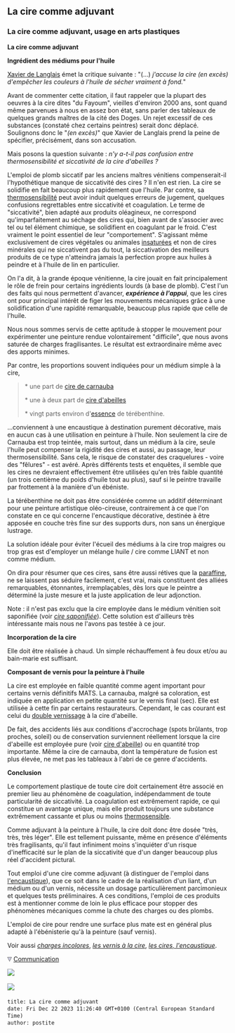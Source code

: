 ## La cire comme adjuvant
### La cire comme adjuvant, usage en arts plastiques
 **La cire comme adjuvant**

**Ingrédient des médiums pour l'huile**

[Xavier de Langlais](livres.html#langlais) émet la critique suivante : "(...) _j'accuse la cire (en excès) d'empêcher les couleurs à l'huile de sécher vraiment à fond._"

Avant de commenter cette citation, il faut rappeler que la plupart des oeuvres à la cire dites "du Fayoum", vieilles d'environ 2000 ans, sont quand même parvenues à nous en assez bon état, sans parler des tableaux de quelques grands maîtres de la cité des Doges. Un rejet excessif de ces substances (constaté chez certains peintres) serait donc déplacé. Soulignons donc le "_(en excès)_" que Xavier de Langlais prend la peine de spécifier, précisément, dans son accusation. 

Mais posons la question suivante : _n'y a-t-il pas confusion entre thermosensibilité et siccativité de la cire d'abeilles ?_

L'emploi de plomb siccatif par les anciens maîtres vénitiens compenserait-il l'hypothétique manque de siccativité des cires ? Il n'en est rien. La cire se solidifie en fait beaucoup plus rapidement que l'huile. Par contre, sa [thermosensibilité](liants.html#thermosensibilite) peut avoir induit quelques erreurs de jugement, quelques confusions regrettables entre siccativité et coagulation. Le terme de "siccativité", bien adapté aux produits oléagineux, ne correspond qu'imparfaitement au séchage des cires qui, bien avant de s'associer avec tel ou tel élément chimique, se solidifient en coagulant par le froid. C'est vraiment le point essentiel de leur "comportement". S'agissant même exclusivement de cires végétales ou animales [insaturées](saturation.html) et non de cires minérales qui ne siccativent pas du tout, la siccativation des meilleurs produits de ce type n'atteindra jamais la perfection propre aux huiles à peindre et à l'huile de lin en particulier.

On l'a dit, à la grande époque vénitienne, la cire jouait en fait principalement le rôle de frein pour certains ingrédients lourds (à base de plomb). C'est l'un des faits qui nous permettent d'avancer, **_expérience à l'appui_**, que les cires ont pour principal intérêt de figer les mouvements mécaniques grâce à une solidification d'une rapidité remarquable, beaucoup plus rapide que celle de l'huile.

Nous nous sommes servis de cette aptitude à stopper le mouvement pour expérimenter une peinture rendue volontairement "difficile", que nous avons saturée de charges fragilisantes. Le résultat est extraordinaire même avec des apports minimes.

Par contre, les proportions souvent indiquées pour un médium simple à la cire,

> \* une part de [cire de carnauba](cires.html#laciredecarnauba)
> 
> \* une à deux part de [cire d'abeilles](cires.html#laciredabeilles)
> 
> \* vingt parts environ d'[essence](essences.html) de térébenthine.

...conviennent à une encaustique à destination purement décorative, mais en aucun cas à une utilisation en peinture à l'huile. Non seulement la cire de Carnauba est trop teintée, mais surtout, dans un médium à la cire, seule l'huile peut compenser la rigidité des cires et aussi, au passage, leur thermosensibilité. Sans cela, le risque de constater des craquelures - voire des "fêlures" - est avéré. Après différents tests et enquêtes, il semble que les cires ne devraient effectivement être utilisées qu'en très faible quantité (un trois centième du poids d'huile tout au plus), sauf si le peintre travaille par frottement à la manière d'un ébéniste.

La térébenthine ne doit pas être considérée comme un additif déterminant pour une peinture artistique oléo-cireuse, contrairement à ce que l'on constate en ce qui concerne l'encaustique décorative, destinée à être apposée en couche très fine sur des supports durs, non sans un énergique lustrage.

La solution idéale pour éviter l'écueil des médiums à la cire trop maigres ou trop gras est d'employer un mélange huile / cire comme LIANT et non comme médium.

On dira pour résumer que ces cires, sans être aussi rétives que la [paraffine](paraffine.html), ne se laissent pas séduire facilement, c'est vrai, mais constituent des alliées remarquables, étonnantes, irremplaçables, dès lors que le peintre a déterminé la juste mesure et la juste application de leur adjonction.

Note : il n'est pas exclu que la cire employée dans le médium vénitien soit saponifiée (voir _[cire saponifiée](cires.html#ciresaponifiee)_). Cette solution est d'ailleurs très intéressante mais nous ne l'avons pas testée à ce jour.

**Incorporation de la cire**

Elle doit être réalisée à chaud. Un simple réchauffement à feu doux et/ou au bain-marie est suffisant.

**Composant de vernis pour la peinture à l'huile**

La cire est employée en faible quantité comme agent important pour certains vernis définitifs MATS. La carnauba, malgré sa coloration, est indiquée en application en petite quantité sur le vernis final (sec). Elle est utilisée à cette fin par certains restaurateurs. Cependant, le cas courant est celui du [double vernissage](vernisdefinitifs.html#doublevernissage) à la cire d'abeille.

De fait, des accidents liés aux conditions d'accrochage (spots brûlants, trop proches, soleil) ou de conservation surviennent réellement lorsque la cire d'abeille est employée pure (voir [cire d'abeille](cires.html#laciredabeilles)) ou en quantité trop importante. Même la cire de carnauba, dont la température de fusion est plus élevée, ne met pas les tableaux à l'abri de ce genre d'accidents.

**Conclusion**

Le comportement plastique de toute cire doit certainement être associé en premier lieu au phénomène de coagulation, indépendamment de toute particularité de siccativité. La coagulation est extrêmement rapide, ce qui constitue un avantage unique, mais elle produit toujours une substance extrêmement cassante et plus ou moins [thermosensible](liants.html#thermosensibilite).

Comme adjuvant à la peinture à l'huile, la cire doit donc être dosée "très, très, très léger". Elle est tellement puissante, même en présence d'éléments très fragilisants, qu'il faut infiniment moins s'inquiéter d'un risque d'inefficacité sur le plan de la siccativité que d'un danger beaucoup plus réel d'accident pictural.

Tout emploi d'une cire comme adjuvant (à distinguer de l'emploi dans [l'encaustique](cires.html)), que ce soit dans le cadre de la réalisation d'un liant, d'un médium ou d'un vernis, nécessite un dosage particulièrement parcimonieux et quelques tests préliminaires. A ces conditions, l'emploi de ces produits est à mentionner comme de loin le plus efficace pour stopper des phénomènes mécaniques comme la chute des charges ou des plombs.

L'emploi de cire pour rendre une surface plus mate est en général plus adapté à l'ébénisterie qu'à la peinture (sauf vernis).

Voir aussi [_charges incolores_](chargesincolores.html), _[les vernis à la cire](vernisdefinitifs.html#cires)_, [_les cires, l'encaustique_](cires.html).



![](images/flechebas.gif) [Communication](http://www.artrealite.com/annonceurs.htm) 

[![](https://cbonvin.fr/sites/regie.artrealite.com/visuels/campagne1.png)](index-2.html#20131014)

![](https://cbonvin.fr/sites/regie.artrealite.com/visuels/campagne2.png)
```
title: La cire comme adjuvant
date: Fri Dec 22 2023 11:26:40 GMT+0100 (Central European Standard Time)
author: postite
```
